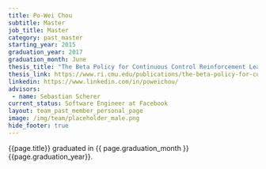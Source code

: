 ```yaml
---
title: Po-Wei Chou
subtitle: Master
job_title: Master
category: past_master
starting_year: 2015
graduation_year: 2017
graduation_month: June
thesis_title: "The Beta Policy for Continuous Control Reinforcement Learning"
thesis_link: https://www.ri.cmu.edu/publications/the-beta-policy-for-continuous-control-reinforcement-learning/
linkedin: https://www.linkedin.com/in/poweichou/
advisors:
 - name: Sebastian Scherer
current_status: Software Engineer at Facebook
layout: team_past_member_personal_page
image: /img/team/placeholder_male.png
hide_footer: true
---
```


{{page.title}} graduated in {{ page.graduation_month }} {{page.graduation_year}}.

